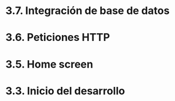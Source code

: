 # 3.7. Integración de base de datos 
# 3.6. Peticiones HTTP
# 3.5. Home screen
# 3.3. Inicio del desarrollo 
